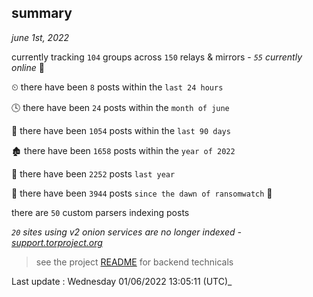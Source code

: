 
## summary
_june 1st, 2022_

currently tracking `104` groups across `150` relays & mirrors - _`55` currently online_ 📡

⏲ there have been `8` posts within the `last 24 hours`

🕓 there have been `24` posts within the `month of june`

📅 there have been `1054` posts within the `last 90 days`

🏚 there have been `1658` posts within the `year of 2022`

🚀 there have been `2252` posts `last year`

🦕 there have been `3944` posts `since the dawn of ransomwatch` 🐣

there are `50` custom parsers indexing posts

_`20` sites using v2 onion services are no longer indexed - [support.torproject.org](https://support.torproject.org/onionservices/v2-deprecation/)_

> see the project [README](https://github.com/jmousqueton/ransomwatch#readme) for backend technicals



Last update : Wednesday 01/06/2022 13:05:11 (UTC)_

